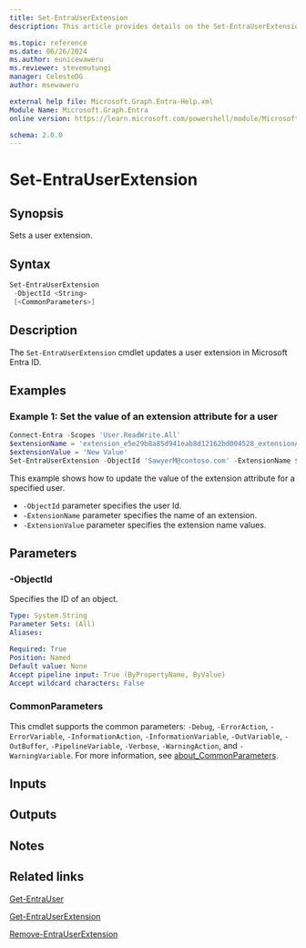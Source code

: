 ```yaml
---
title: Set-EntraUserExtension
description: This article provides details on the Set-EntraUserExtension command.

ms.topic: reference
ms.date: 06/26/2024
ms.author: eunicewaweru
ms.reviewer: stevemutungi
manager: CelesteDG
author: msewaweru

external help file: Microsoft.Graph.Entra-Help.xml
Module Name: Microsoft.Graph.Entra
online version: https://learn.microsoft.com/powershell/module/Microsoft.Graph.Entra/Set-EntraUserExtension

schema: 2.0.0
---
```


# Set-EntraUserExtension

## Synopsis

Sets a user extension.

## Syntax

```powershell
Set-EntraUserExtension
 -ObjectId <String>
 [<CommonParameters>]
```

## Description

The `Set-EntraUserExtension` cmdlet updates a user extension in Microsoft Entra ID.

## Examples

### Example 1: Set the value of an extension attribute for a user

```powershell
Connect-Entra -Scopes 'User.ReadWrite.All'
$extensionName = 'extension_e5e29b8a85d941eab8d12162bd004528_extensionAttribute8'
$extensionValue = 'New Value'
Set-EntraUserExtension -ObjectId 'SawyerM@contoso.com' -ExtensionName $extensionName -ExtensionValue $extensionValue
```

This example shows how to update the value of the extension attribute for a specified user.

- `-ObjectId` parameter specifies the user Id.
- `-ExtensionName` parameter specifies the name of an extension.
- `-ExtensionValue` parameter specifies the extension name values.

## Parameters

### -ObjectId

Specifies the ID of an object.

```yaml
Type: System.String
Parameter Sets: (All)
Aliases:

Required: True
Position: Named
Default value: None
Accept pipeline input: True (ByPropertyName, ByValue)
Accept wildcard characters: False
```

### CommonParameters

This cmdlet supports the common parameters: `-Debug`, `-ErrorAction`, `-ErrorVariable`, `-InformationAction`, `-InformationVariable`, `-OutVariable`, `-OutBuffer`, `-PipelineVariable`, `-Verbose`, `-WarningAction`, and `-WarningVariable`. For more information, see [about_CommonParameters](https://go.microsoft.com/fwlink/?LinkID=113216).

## Inputs

## Outputs

## Notes

## Related links

[Get-EntraUser](Get-EntraUser.md)

[Get-EntraUserExtension](Get-EntraUserExtension.md)

[Remove-EntraUserExtension](Remove-EntraUserExtension.md)
